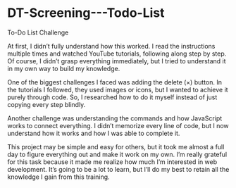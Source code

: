 # DT-Screening---Todo-List
To-Do List Challenge

At first, I didn’t fully understand how this worked. I read the instructions multiple times and watched YouTube tutorials, following along step by step. Of course, I didn’t grasp everything immediately, but I tried to understand it in my own way to build my knowledge.

One of the biggest challenges I faced was adding the delete (×) button. In the tutorials I followed, they used images or icons, but I wanted to achieve it purely through code. So, I researched how to do it myself instead of just copying every step blindly.

Another challenge was understanding the commands and how JavaScript works to connect everything. I didn’t memorize every line of code, but I now understand how it works and how I was able to complete it.

This project may be simple and easy for others, but it took me almost a full day to figure everything out and make it work on my own. I’m really grateful for this task because it made me realize how much I’m interested in web development. It’s going to be a lot to learn, but I’ll do my best to retain all the knowledge I gain from this training.
